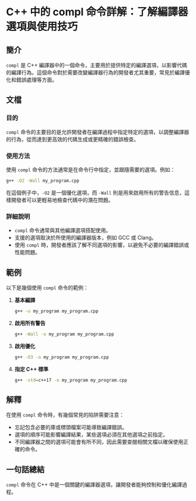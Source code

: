 <!--
Meta Description: # C++ 中的 compl 命令詳解：了解編譯器選項與使用技巧 ## 簡介 `compl` 是 C++ 編譯器中的一個命令，主要用於提供特定的編譯選項，以影響代碼的編譯行為。這個命令對於需要改變編譯器行為的開發者尤其重要，常見於編譯優化和錯誤處理等方面。 ## 文檔 ### 目的 `compl` ...
Meta Keywords: compl, my_program, bash, cpp, wall
-->

# C++ 中的 compl 命令詳解：了解編譯器選項與使用技巧

## 簡介
`compl` 是 C++ 編譯器中的一個命令，主要用於提供特定的編譯選項，以影響代碼的編譯行為。這個命令對於需要改變編譯器行為的開發者尤其重要，常見於編譯優化和錯誤處理等方面。

## 文檔
### 目的
`compl` 命令的主要目的是允許開發者在編譯過程中指定特定的選項，以調整編譯器的行為，從而達到更高效的代碼生成或更精確的錯誤檢查。

### 使用方法
使用 `compl` 命令的方法通常是在命令行中指定，並跟隨需要的選項。例如：

```bash
g++ -O2 -Wall my_program.cpp
```

在這個例子中，`-O2` 是一個優化選項，而 `-Wall` 則是用來啟用所有的警告信息，這樣開發者可以更輕易地檢查代碼中的潛在問題。

### 詳細說明
- `compl` 命令通常與其他編譯選項搭配使用。
- 支援的選項取決於所使用的編譯器版本，例如 GCC 或 Clang。
- 使用 `compl` 時，開發者應該了解不同選項的影響，以避免不必要的編譯錯誤或性能問題。

## 範例
以下是幾個使用 `compl` 命令的範例：

1. **基本編譯**
   ```bash
   g++ -o my_program my_program.cpp
   ```

2. **啟用所有警告**
   ```bash
   g++ -Wall -o my_program my_program.cpp
   ```

3. **啟用優化**
   ```bash
   g++ -O3 -o my_program my_program.cpp
   ```

4. **指定 C++ 標準**
   ```bash
   g++ -std=c++17 -o my_program my_program.cpp
   ```

## 解釋
在使用 `compl` 命令時，有幾個常見的陷阱需要注意：

- 忘記包含必要的庫或標頭檔案可能導致編譯錯誤。
- 選項的順序可能影響編譯結果，某些選項必須在其他選項之前指定。
- 不同編譯器之間的選項可能會有所不同，因此需要查閱相關文檔以確保使用正確的命令。

## 一句話總結
`compl` 命令在 C++ 中是一個關鍵的編譯器選項，讓開發者能夠控制和優化編譯過程。